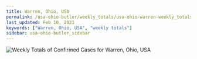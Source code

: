 ```yaml
---
title: Warren, Ohio, USA
permalink: /usa-ohio-butler/weekly_totals/usa-ohio-warren-weekly_totals.html
last_updated: Feb 10, 2021
keywords: ["Warren, Ohio, USA", "weekly totals"]
sidebar: usa-ohio-butler_sidebar
---
```


![Weekly Totals of Confirmed Cases for Warren, Ohio, USA](/covid_tracker/images/graphs/usa-ohio-warren-weekly_totals_graph.png)
